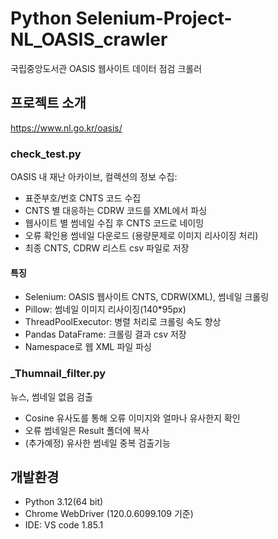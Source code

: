 # Python Selenium-Project-NL_OASIS_crawler
국립중앙도서관 OASIS 웹사이트 데이터 점검 크롤러 

## 프로젝트 소개
https://www.nl.go.kr/oasis/

### check_test.py
OASIS 내 재난 아카이브, 컬렉션의 정보 수집:
- 표준부호/번호 CNTS 코드 수집
- CNTS 별 대응하는 CDRW 코드를 XML에서 파싱
- 웹사이트 별 썸네일 수집 후 CNTS 코드로 네이밍
- 오류 확인용 썸네일 다운로드 (용량문제로 이미지 리사이징 처리)
- 최종 CNTS, CDRW 리스트 csv 파일로 저장

#### 특징
- Selenium: OASIS 웹사이트 CNTS, CDRW(XML), 썸네일 크롤링 
- Pillow: 썸네일 이미지 리사이징(140*95px)
- ThreadPoolExecutor: 병렬 처리로 크롤링 속도 향상 
- Pandas DataFrame: 크롤링 결과 csv 저장
- Namespace로 웹 XML 파일 파싱


### _Thumnail_filter.py
뉴스, 썸네일 없음 검출
- Cosine 유사도를 통해 오류 이미지와 얼마나 유사한지 확인
- 오류 썸네일은 Result 폴더에 복사
- (추가예정) 유사한 썸네일 중복 검출기능


## 개발환경
- Python 3.12(64 bit)
- Chrome WebDriver (120.0.6099.109 기준)
- IDE: VS code 1.85.1

